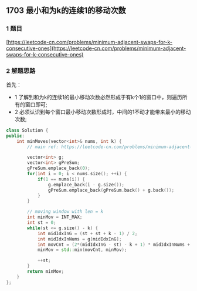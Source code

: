 ## 1703 最小和为k的连续1的移动次数

### 1 题目
[https://leetcode-cn.com/problems/minimum-adjacent-swaps-for-k-consecutive-ones](https://leetcode-cn.com/problems/minimum-adjacent-swaps-for-k-consecutive-ones)

### 2 解题思路
首先：
- 1 了解到和为k的连续1的最小移动次数必然形成于有k个1的窗口中，则遍历所有的窗口即可;
- 2 必须认识到每个窗口最小移动次数形成时，中间的1不动才能带来最小的移动次数;

```cpp
class Solution {
public:
    int minMoves(vector<int>& nums, int k) {
        // main ref: https://leetcode-cn.com/problems/minimum-adjacent-swaps-for-k-consecutive-ones/solution/de-dao-lian-xu-k-ge-1-de-zui-shao-xiang-lpa9i/

        vector<int> g;
        vector<int> gPreSum;
        gPreSum.emplace_back(0);
        for(int i = 0; i < nums.size(); ++i) {
            if(1 == nums[i]) {
                g.emplace_back(i - g.size());
                gPreSum.emplace_back(gPreSum.back() + g.back());
            }
        }

        // moving window with len = k
        int minMov = INT_MAX;
        int st = 0;
        while(st <= g.size() - k) {
            int midIdxInG = (st + st + k - 1) / 2;
            int midIdxInNums = g[midIdxInG];
            int movCnt = (2*(midIdxInG - st) - k + 1) * midIdxInNums + gPreSum[st + k] - gPreSum[midIdxInG + 1] - (gPreSum[midIdxInG] - gPreSum[st]);
            minMov = std::min(movCnt, minMov);

            ++st;
        }
        return minMov;
    }
};
```